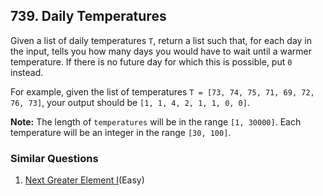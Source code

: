 ## 739. Daily Temperatures

<p>
Given a list of daily temperatures <code>T</code>, return a list such that, for each day in the input, tells you how many days you would have to wait until a warmer temperature.  If there is no future day for which this is possible, put <code>0</code> instead.
</p><p>
For example, given the list of temperatures <code>T = [73, 74, 75, 71, 69, 72, 76, 73]</code>, your output should be <code>[1, 1, 4, 2, 1, 1, 0, 0]</code>.
</p>

<p><b>Note:</b>
The length of <code>temperatures</code> will be in the range <code>[1, 30000]</code>.
Each temperature will be an integer in the range <code>[30, 100]</code>.
</p>

### Similar Questions
  1. [Next Greater Element I](https://github.com/openset/leetcode/tree/master/solution/next-greater-element-i)(Easy)
